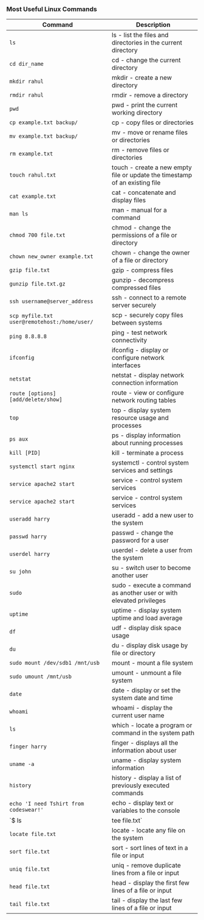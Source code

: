 ### Most Useful Linux Commands

| Command | Description |
| ------- | ----------- |
| `ls` | ls - list the files and directories in the current directory |
| `cd dir_name` |cd - change the current directory|
| `mkdir rahul` | mkdir - create a new directory |
| `rmdir rahul` | rmdir - remove a directory |
| `pwd` | pwd - print the current working directory |
| `cp example.txt backup/` | cp - copy files or directories |
| `mv example.txt backup/` | mv - move or rename files or directories |
| `rm example.txt` | rm - remove files or directories |
| `touch rahul.txt` | touch - create a new empty file or update the timestamp of an existing file |
| `cat example.txt` | cat - concatenate and display files |
| `man ls` | man - manual for a command |
| `chmod 700 file.txt` | chmod - change the permissions of a file or directory|
| `chown new_owner example.txt` | chown - change the owner of a file or directory |
| `gzip file.txt` | gzip - compress files |
| `gunzip file.txt.gz` | gunzip - decompress compressed files |
| `ssh username@server_address` | ssh - connect to a remote server securely |
| `scp myfile.txt user@remotehost:/home/user/` | scp - securely copy files between systems |
| `ping 8.8.8.8` | ping - test network connectivity |
| `ifconfig` | ifconfig - display or configure network interfaces |
| `netstat` | netstat - display network connection information |
| `route [options] [add/delete/show]` | route - view or configure network routing tables|
| `top` | top - display system resource usage and processes|
| `ps aux` | ps - display information about running processes|
| `kill [PID]` | kill - terminate a process|
| `systemctl start nginx` | systemctl - control system services and settings|
| `service apache2 start` | service - control system services|
| `service apache2 start` | service - control system services|
| `useradd harry` | useradd - add a new user to the system|
| `passwd harry` | passwd - change the password for a user|
| `userdel harry` | userdel - delete a user from the system|
| `su john` | su - switch user to become another user|
| `sudo` | sudo - execute a command as another user or with elevated privileges|
| `uptime` | uptime - display system uptime and load average|
| `df` | udf - display disk space usage|
| `du` | du - display disk usage by file or directory|
| `sudo mount /dev/sdb1 /mnt/usb` | mount - mount a file system|
| `sudo umount /mnt/usb` | umount - unmount a file system|
| `date` | date - display or set the system date and time|
| `whoami` | whoami - display the current user name|
| `ls` | which - locate a program or command in the system path|
| `finger harry` | finger - displays all the information about user |
| `uname -a` | uname - display system information |
| `history` | history - display a list of previously executed commands |
| `echo 'I need Tshirt from codeswear!'` | echo - display text or variables to the console |
| `$ ls | tee file.txt` | tee - redirect output to both a file and the console |
| `locate file.txt` | locate - locate any file on the system |
| `sort file.txt` | sort - sort lines of text in a file or input |
| `uniq file.txt` | uniq - remove duplicate lines from a file or input |
| `head file.txt` | head - display the first few lines of a file or input |
| `tail file.txt` | tail - display the last few lines of a file or input |
